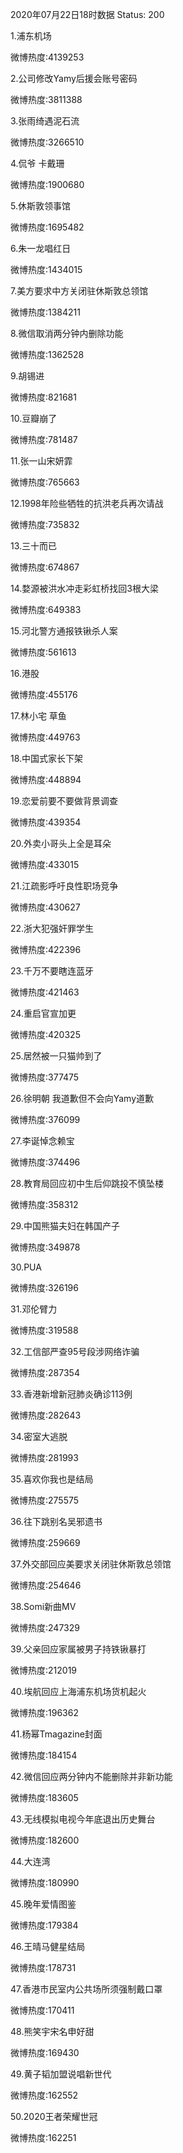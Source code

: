 2020年07月22日18时数据
Status: 200

1.浦东机场

微博热度:4139253

2.公司修改Yamy后援会账号密码

微博热度:3811388

3.张雨绮遇泥石流

微博热度:3266510

4.侃爷 卡戴珊

微博热度:1900680

5.休斯敦领事馆

微博热度:1695482

6.朱一龙唱红日

微博热度:1434015

7.美方要求中方关闭驻休斯敦总领馆

微博热度:1384211

8.微信取消两分钟内删除功能

微博热度:1362528

9.胡锡进

微博热度:821681

10.豆瓣崩了

微博热度:781487

11.张一山宋妍霏

微博热度:765663

12.1998年险些牺牲的抗洪老兵再次请战

微博热度:735832

13.三十而已

微博热度:674867

14.婺源被洪水冲走彩虹桥找回3根大梁

微博热度:649383

15.河北警方通报铁锹杀人案

微博热度:561613

16.港股

微博热度:455176

17.林小宅 草鱼

微博热度:449763

18.中国式家长下架

微博热度:448894

19.恋爱前要不要做背景调查

微博热度:439354

20.外卖小哥头上全是耳朵

微博热度:433015

21.江疏影呼吁良性职场竞争

微博热度:430627

22.浙大犯强奸罪学生

微博热度:422396

23.千万不要瞎连蓝牙

微博热度:421463

24.重启官宣加更

微博热度:420325

25.居然被一只猫帅到了

微博热度:377475

26.徐明朝 我道歉但不会向Yamy道歉

微博热度:376099

27.李诞悼念赖宝

微博热度:374496

28.教育局回应初中生后仰跳投不慎坠楼

微博热度:358312

29.中国熊猫夫妇在韩国产子

微博热度:349878

30.PUA

微博热度:326196

31.邓伦臂力

微博热度:319588

32.工信部严查95号段涉网络诈骗

微博热度:287354

33.香港新增新冠肺炎确诊113例

微博热度:282643

34.密室大逃脱

微博热度:281993

35.喜欢你我也是结局

微博热度:275575

36.往下跳别名吴邪遗书

微博热度:259669

37.外交部回应美要求关闭驻休斯敦总领馆

微博热度:254646

38.Somi新曲MV

微博热度:247329

39.父亲回应家属被男子持铁锹暴打

微博热度:212019

40.埃航回应上海浦东机场货机起火

微博热度:196362

41.杨幂Tmagazine封面

微博热度:184154

42.微信回应两分钟内不能删除并非新功能

微博热度:183605

43.无线模拟电视今年底退出历史舞台

微博热度:182600

44.大连湾

微博热度:180990

45.晚年爱情图鉴

微博热度:179384

46.王晴马健星结局

微博热度:178731

47.香港市民室内公共场所须强制戴口罩

微博热度:170411

48.熊笑宇宋名申好甜

微博热度:169430

49.黄子韬加盟说唱新世代

微博热度:162552

50.2020王者荣耀世冠

微博热度:162251

